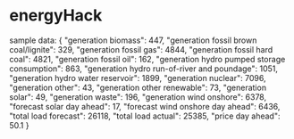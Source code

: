 # energyHack

sample data: 
{
  "generation biomass": 447,
  "generation fossil brown coal/lignite": 329,
  "generation fossil gas": 4844,
  "generation fossil hard coal": 4821,
  "generation fossil oil": 162,
  "generation hydro pumped storage consumption": 863,
  "generation hydro run-of-river and poundage": 1051,
  "generation hydro water reservoir": 1899,
  "generation nuclear": 7096,
  "generation other": 43,
  "generation other renewable": 73,
  "generation solar": 49,
  "generation waste": 196,
  "generation wind onshore": 6378,
  "forecast solar day ahead": 17,
  "forecast wind onshore day ahead": 6436,
  "total load forecast": 26118,
  "total load actual": 25385,
  "price day ahead": 50.1
}
